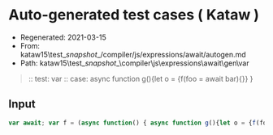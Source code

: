 # Auto-generated test cases ( Kataw )
- Regenerated: 2021-03-15
- From: kataw15\test\__snapshot__/compiler/js/expressions/await/autogen.md
- Path: kataw15\test\__snapshot__\compiler\js\expressions\await\gen\var
> :: test: var
> :: case: async function g(){let o = {f(foo = await bar){}}    }
## Input

`````js
var await; var f = (async function() { async function g(){let o = {f(foo = await bar){}}    } });
`````
